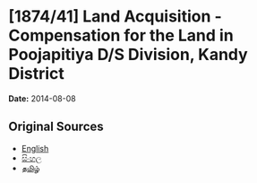 # [1874/41] Land Acquisition - Compensation for the Land in Poojapitiya D/S Division, Kandy District

**Date:** 2014-08-08

## Original Sources

- [English](https://documents.gov.lk/view/extra-gazettes/2014/8/1874-41_E.pdf)
- [සිංහල](https://documents.gov.lk/view/extra-gazettes/2014/8/1874-41_S.pdf)
- [தமிழ்](https://documents.gov.lk/view/extra-gazettes/2014/8/1874-41_T.pdf)
